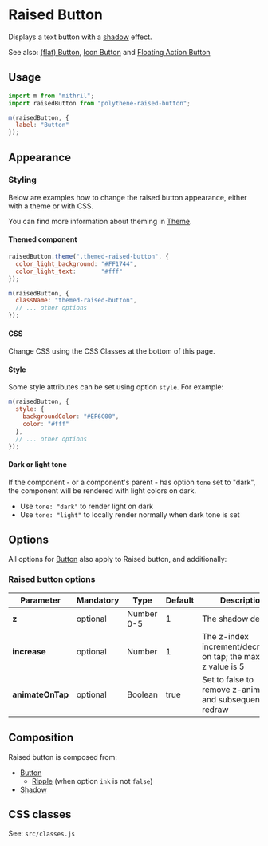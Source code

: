 # Raised Button

Displays a text button with a [shadow](../polythene-shadow) effect.

See also: [(flat) Button](../polythene-button), [Icon Button](../polythene-icon-button) and [Floating Action Button](../polythene-fab)



## Usage

~~~javascript
import m from "mithril";
import raisedButton from "polythene-raised-button";

m(raisedButton, {
  label: "Button"
});
~~~



## Appearance

### Styling

Below are examples how to change the raised button appearance, either with a theme or with CSS.

You can find more information about theming in [Theme](../polythene-theme).

#### Themed component

~~~javascript
raisedButton.theme(".themed-raised-button", {
  color_light_background: "#FF1744",
  color_light_text:       "#fff"
});

m(raisedButton, {
  className: "themed-raised-button",
  // ... other options
});
~~~

#### CSS

Change CSS using the CSS Classes at the bottom of this page.

#### Style

Some style attributes can be set using option `style`. For example:

~~~javascript
m(raisedButton, {
  style: {
    backgroundColor: "#EF6C00",
    color: "#fff"
  },
  // ... other options
});
~~~

#### Dark or light tone

If the component - or a component's parent - has option `tone` set to "dark", the component will be rendered with light colors on dark. 

* Use `tone: "dark"` to render light on dark
* Use `tone: "light"` to locally render normally when dark tone is set



## Options

All options for [Button](../polythene-button) also apply to Raised button, and additionally:

### Raised button options

| **Parameter**    |  **Mandatory** | **Type**   | **Default** | **Description** |
| ---------------- | -------------- | ---------- | ----------- | --------------- |
| **z**            | optional       | Number 0-5 | 1           | The shadow depth |
| **increase**     | optional       | Number     | 1           | The z-index increment/decrement on tap; the maximum z value is 5 |
| **animateOnTap** | optional       | Boolean    | true        | Set to false to remove z-animation and subsequent redraw |



## Composition

Raised button is composed from:

* [Button](../polythene-button)
  * [Ripple](../polythene-ripple) (when option `ink` is not `false`)
* [Shadow](../polythene-shadow) 



## CSS classes

See: `src/classes.js`

